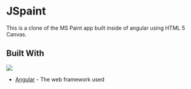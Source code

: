 # JSpaint

This is a clone of the MS Paint app built inside of angular using HTML 5 Canvas.

## Built With

![](https://angular.io/assets/images/favicons/favicon-96x96.png)
* [Angular](https://angular.io/) - The web framework used 
